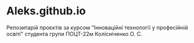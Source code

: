 # Aleks.github.io
Репозитарій проєктів за курсом "Інноваційні технології у професійній освіті" студента групи ПОЦТ-22м Колісніченко О. С.
